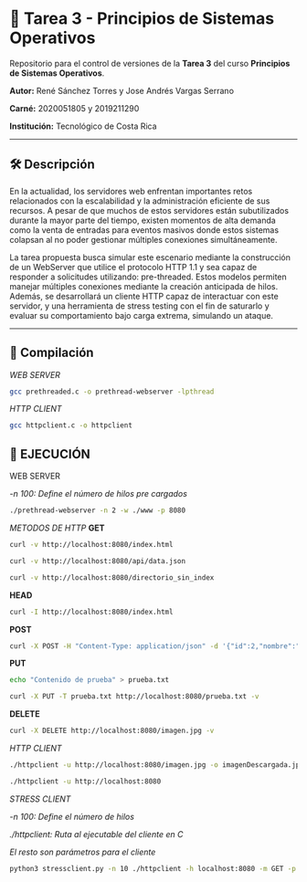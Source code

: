 # 🧠 Tarea 3 - Principios de Sistemas Operativos

Repositorio para el control de versiones de la **Tarea 3** del curso **Principios de Sistemas Operativos**.

**Autor:** René Sánchez Torres y Jose Andrés Vargas Serrano

**Carné:** 2020051805 y 2019211290

**Institución:** Tecnológico de Costa Rica

---

## 🛠️ Descripción
En la actualidad, los servidores web enfrentan importantes retos relacionados con la escalabilidad y la administración eficiente de sus recursos. A pesar de que muchos de estos servidores están subutilizados durante la mayor parte del tiempo, existen momentos de alta demanda como la venta de entradas para eventos masivos donde estos sistemas colapsan al no poder gestionar múltiples conexiones simultáneamente.

La tarea propuesta busca simular este escenario mediante la construcción de un WebServer que utilice el protocolo HTTP 1.1 y sea capaz de responder a solicitudes utilizando: pre-threaded. Estos modelos permiten manejar múltiples conexiones mediante la creación anticipada de hilos. Además, se desarrollará un cliente HTTP capaz de interactuar con este servidor, y una herramienta de stress testing con el fin de saturarlo y evaluar su comportamiento bajo carga extrema, simulando un ataque.

---

## 🚀 Compilación

*WEB SERVER*
```bash
gcc prethreaded.c -o prethread-webserver -lpthread
```
*HTTP CLIENT*
```bash
gcc httpclient.c -o httpclient
```
## 🦾 EJECUCIÓN 
WEB SERVER

*-n 100: Define el número de hilos pre cargados*
```bash
./prethread-webserver -n 2 -w ./www -p 8080
```

*METODOS DE HTTP*
**GET**
```bash
curl -v http://localhost:8080/index.html
```
```bash
curl -v http://localhost:8080/api/data.json
```
```bash
curl -v http://localhost:8080/directorio_sin_index
```

**HEAD**
```bash
curl -I http://localhost:8080/index.html
```
**POST**
```bash
curl -X POST -H "Content-Type: application/json" -d '{"id":2,"nombre":"Rene","puesto":"QA"}' http://localhost:8080/api/data.json -v
```

**PUT**
```bash
echo "Contenido de prueba" > prueba.txt
```
```bash
curl -X PUT -T prueba.txt http://localhost:8080/prueba.txt -v
```

**DELETE**
```bash
curl -X DELETE http://localhost:8080/imagen.jpg -v
```

*HTTP CLIENT*
```bash
./httpclient -u http://localhost:8080/imagen.jpg -o imagenDescargada.jpg
```
```bash
./httpclient -u http://localhost:8080
```

*STRESS CLIENT*

*-n 100: Define el número de hilos*

*./httpclient: Ruta al ejecutable del cliente en C*

*El resto son parámetros para el cliente*
```bash
python3 stressclient.py -n 10 ./httpclient -h localhost:8080 -m GET -p /
```

